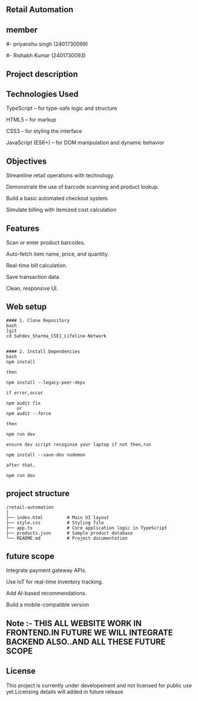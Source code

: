 ## Retail Automation 

## member

#- priyanshu singh (2401730099)

#- Rishabh Kumar (2401730093)


## Project description




## Technologies Used


TypeScript – for type-safe logic and structure

HTML5 – for markup

CSS3 – for styling the interface

JavaScript (ES6+) – for DOM manipulation and dynamic behavior

##  Objectives

Streamline retail operations with technology.

Demonstrate the use of barcode scanning and product lookup.

Build a basic automated checkout system.

Simulate billing with itemized cost calculation



## Features

Scan or enter product barcodes.

Auto-fetch item name, price, and quantity.

Real-time bill calculation.

Save transaction data.

Clean, responsive UI.

## Web setup

```
#### 1. Clone Repository
bash
[git 
cd Sahdev_Sharma_CSE1_Lifeline-Network


#### 2. Install Dependencies
bash
npm install

then 

npm install --legacy-peer-deps

if error,occur

npm audit fix
    or
npm audit --force

then 

npm run dev

ensure dev script recoginse your laptop if not then,run

npm install --save-dev nodemon

after that,

npm run dev
```


## project structure

```
/retail-automation
│
├── index.html         # Main UI layout
├── style.css          # Styling file
├── app.ts             # Core application logic in TypeScript
├── products.json      # Sample product database
└── README.md          # Project documentation
```

## future scope

Integrate payment gateway APIs.

Use IoT for real-time inventory tracking.

Add AI-based recommendations.

Build a mobile-compatible version

## Note :- THIS ALL WEBSITE WORK IN FRONTEND.IN FUTURE WE WILL INTEGRATE BACKEND ALSO..AND ALL THESE FUTURE SCOPE


## License

This project is currently under developement and not licensed for public use yet.Licensing details will added in future release
